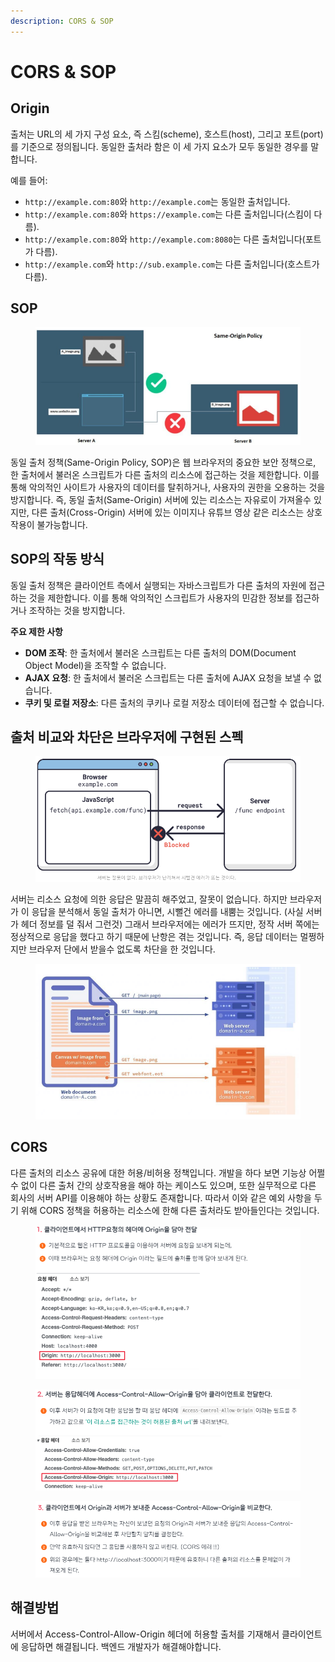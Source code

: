 ```yaml
---
description: CORS & SOP
---
```


# CORS & SOP

## Origin

출처는 URL의 세 가지 구성 요소, 즉 스킴(scheme), 호스트(host), 그리고 포트(port)를 기준으로 정의됩니다. 동일한 출처라 함은 이 세 가지 요소가 모두 동일한 경우를 말합니다.

예를 들어:

* `http://example.com:80`와 `http://example.com`는 동일한 출처입니다.
* `http://example.com:80`와 `https://example.com`는 다른 출처입니다(스킴이 다름).
* `http://example.com:80`와 `http://example.com:8080`는 다른 출처입니다(포트가 다름).
* `http://example.com`와 `http://sub.example.com`는 다른 출처입니다(호스트가 다름).

## SOP

<figure><img src="../../.gitbook/assets/image (1) (1) (1) (1) (1) (1) (1) (1) (1).png" alt=""><figcaption></figcaption></figure>

동일 출처 정책(Same-Origin Policy, SOP)은 웹 브라우저의 중요한 보안 정책으로, 한 출처에서 불러온 스크립트가 다른 출처의 리소스에 접근하는 것을 제한합니다. 이를 통해 악의적인 사이트가 사용자의 데이터를 탈취하거나, 사용자의 권한을 오용하는 것을 방지합니다. 즉, 동일 출처(Same-Origin) 서버에 있는 리소스는 자유로이 가져올수 있지만, 다른 출처(Cross-Origin) 서버에 있는 이미지나 유튜브 영상 같은 리소스는 상호작용이 불가능합니다.





## SOP의 작동 방식

동일 출처 정책은 클라이언트 측에서 실행되는 자바스크립트가 다른 출처의 자원에 접근하는 것을 제한합니다. 이를 통해 악의적인 스크립트가 사용자의 민감한 정보를 접근하거나 조작하는 것을 방지합니다.

**주요 제한 사항**

* **DOM 조작**: 한 출처에서 불러온 스크립트는 다른 출처의 DOM(Document Object Model)을 조작할 수 없습니다.
* **AJAX 요청**: 한 출처에서 불러온 스크립트는 다른 출처에 AJAX 요청을 보낼 수 없습니다.
* **쿠키 및 로컬 저장소**: 다른 출처의 쿠키나 로컬 저장소 데이터에 접근할 수 없습니다.



## 출처 비교와 차단은 브라우저에 구현된 스펙

<figure><img src="../../.gitbook/assets/image (2) (1) (1) (1) (1) (1) (1) (1).png" alt=""><figcaption></figcaption></figure>

서버는 리소스 요청에 의한 응답은 말끔히 해주었고, 잘못이 없습니다. 하지만 브라우저가 이 응답을 분석해서 동일 출처가 아니면, 시뻘건 에러를 내뿜는 것입니다. (사실 서버가 헤더 정보를 덜 줘서 그런것) 그래서 브라우저에는 에러가 뜨지만, 정작 서버 쪽에는 정상적으로 응답을 했다고 하기 때문에 난항은 겪는 것입니다. 즉, 응답 데이터는 멀쩡하지만 브라우저 단에서 받을수 없도록 차단을 한 것입니다.

<figure><img src="../../.gitbook/assets/image (3) (1) (1) (1) (1) (1) (1) (1).png" alt=""><figcaption></figcaption></figure>



## CORS

다른 출처의 리소스 공유에 대한 허용/비허용 정책입니다. 개발을 하다 보면 기능상 어쩔 수 없이 다른 출처 간의 상호작용을 해야 하는 케이스도 있으며, 또한 실무적으로 다른 회사의 서버 API를 이용해야 하는 상황도 존재합니다. 따라서 이와 같은 예외 사항을 두기 위해 CORS 정책을 허용하는 리소스에 한해 다른 출처라도 받아들인다는 것입니다.



<figure><img src="../../.gitbook/assets/image (4) (1) (1) (1) (1) (1) (1) (1).png" alt=""><figcaption></figcaption></figure>

<figure><img src="../../.gitbook/assets/image (5) (1) (1) (1) (1) (1).png" alt=""><figcaption></figcaption></figure>

<figure><img src="../../.gitbook/assets/image (6) (1) (1) (1) (1).png" alt=""><figcaption></figcaption></figure>

## 해결방법

서버에서 Access-Control-Allow-Origin 헤더에 허용할 출처를 기재해서 클라이언트에 응답하면 해결됩니다. 백엔드 개발자가 해결해야합니다.
